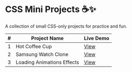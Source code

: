 # CSS Mini Projects ☕✨

A collection of small CSS-only projects for practice and fun.

| #  | Project Name           | Live Demo |
|----|------------------------|-----------|
| 1  | Hot Coffee Cup         | [View](https://startling-chebakia-be9554.netlify.app/) |
| 2  | Samsung Watch Clone    | [View](https://aquamarine-flan-c9677b.netlify.app/)    |
| 3  | Loading Animations Effects    | [View](https://extraordinary-daifuku-8073ea.netlify.app/)    |



